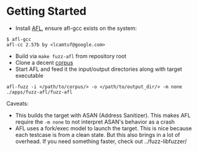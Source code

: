 # Getting Started

* Install [AFL](https://github.com/google/AFL), ensure afl-gcc exists on the system:

```
$ afl-gcc
afl-cc 2.57b by <lcamtuf@google.com>
```

* Build via `make fuzz-afl` from repository root
* Clone a decent [corpus](https://github.com/CrystalPeakSecurity/bacnet-corpus/tree/main)
* Start AFL and feed it the input/output directories along with target executable

```
afl-fuzz -i </path/to/corpus/> -o </path/to/output_dir/> -m none ./apps/fuzz-afl/fuzz-afl
```

Caveats:

* This builds the target with ASAN (Address Sanitizer). This makes AFL require the `-m none` to not interpret ASAN's behavior as a crash
* AFL uses a fork/exec model to launch the target. This is nice because each testcase is from a clean state. But this also brings in a lot of overhead. If you need something faster, check out ../fuzz-libfuzzer/



